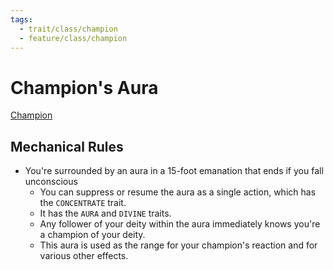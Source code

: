 ```yaml
---
tags:
  - trait/class/champion
  - feature/class/champion
---
```

# Champion's Aura

[Champion](Champion.md "Class Trait")

## Mechanical Rules

- You're surrounded by an aura in a 15-foot emanation that ends if you fall unconscious
	- You can suppress or resume the aura as a single action, which has the `CONCENTRATE` trait.
	- It has the `AURA` and `DIVINE` traits. 
	- Any follower of your deity within the aura immediately knows you're a champion of your deity. 
	- This aura is used as the range for your champion's reaction and for various other effects.